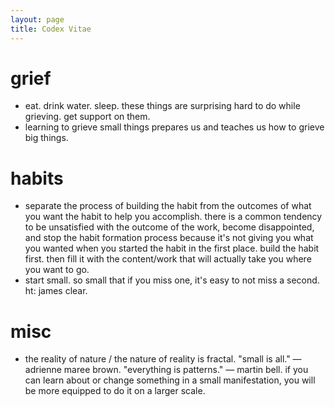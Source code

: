 ```yaml
---
layout: page
title: Codex Vitae
---
```


# grief

- eat. drink water. sleep. these things are surprising hard to do while grieving. get support on them. 
- learning to grieve small things prepares us and teaches us how to grieve big things. 

# habits

- separate the process of building the habit from the outcomes of what you want the habit to help you accomplish. there is a common tendency to be unsatisfied with the outcome of the work, become disappointed, and stop the habit formation process because it's not giving you what you wanted when you started the habit in the first place. build the habit first. then fill it with the content/work that will actually take you where you want to go. 
- start small. so small that if you miss one, it's easy to not miss a second. ht: james clear. 

# misc

- the reality of nature / the nature of reality is fractal. "small is all." — adrienne maree brown. "everything is patterns." — martin bell. if you can learn about or change something in a small manifestation, you will be more equipped to do it on a larger scale. 